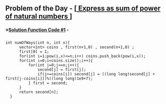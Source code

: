 ## Problem of the Day - [<a href="https://practice.geeksforgeeks.org/problems/express-as-sum-of-power-of-natural-numbers5647/1"> Express as sum of power of natural numbers </a>]


#### ⭐<ins>Solution Function Code #1</ins> -


    int numOfWays(int n, int x){
          vector<int> coins , first(n+1,0) , second(n+1,0) ;
          first[0] = 1;
          for(int i=1;pow(i,x)<=n;i++) coins.push_back(pow(i,x));
          for(int i=0;i<coins.size();i++){
              for(int j=0;j<=n;j++){
                  second[j] = first[j];
                  if(j>=coins[i]) second[j] = ((long long)second[j] + first[j-coins[i]])%((long long)1e9+7);
              } first = second;
          }
          return second[n];
      }

